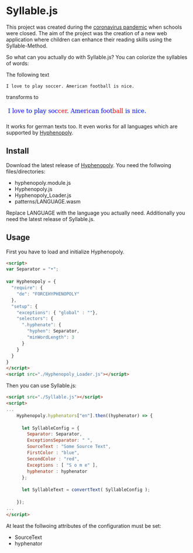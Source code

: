 # Syllable.js
This project was created during the [coronavirus pandemic](https://en.wikipedia.org/wiki/2019%E2%80%9320_coronavirus_pandemic) when schools were closed. The aim of the project was the creation of a new web application where children can enhance their reading skills using the Syllable-Method.

So what can you actually do with Syllable.js? You can colorize the syllables of words:

The following text
```
I love to play soccer. American football is nice.
```
transforms to

![colorized english text](./img/example_en.png)

It works for german texts too. It even works for all languages which are supported by [Hyphenopoly](https://github.com/mnater/Hyphenopoly).

## Install
Download the latest release of [Hyphenopoly](https://github.com/mnater/Hyphenopoly). You need the follwoing files/directories:

* hyphenopoly.module.js
* Hyphenopoly.js
* Hyphenopoly_Loader.js
* patterns/LANGUAGE.wasm

Replace LANGUAGE with the language you actually need. Additionally you need the latest release of Syllable.js.

## Usage
First you have to load and initialize Hyphenopoly.
```HTML
<script>
var Separator = "•";

var Hyphenopoly = {
  "require": {
    "de": "FORCEHYPHENOPOLY"
  },
  "setup": {
    "exceptions": { "global" : ""},
    "selectors": {
      ".hyphenate": {
        "hyphen": Separator,
        "minWordLength": 3
      }
    }
  }
}
</script>
<script src="./Hyphenopoly_Loader.js"></script>
```

Then you can use Syllable.js:
```HTML
<script src="./Syllable.js"></script>
<script>
...
    Hyphenopoly.hyphenators["en"].then((hyphenator) => {

      let SyllableConfig = {
        Separator: Separator,
        ExceptionsSeparator: " ",
        SourceText : "Some Source Text",
        FirstColor : "blue",
        SecondColor : "red",
        Exceptions : [ "S o m e" ],
        hyphenator : hyphenator
      };

      let SyllableText = convertText( SyllableConfig );

    });
...
</script>
```
At least the follwoing attributes of the configuration must be set:

* SourceText
* hyphenator

